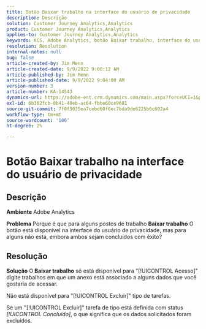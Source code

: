 ```yaml
---
title: Botão Baixar trabalho na interface do usuário de privacidade
description: Descrição
solution: Customer Journey Analytics,Analytics
product: Customer Journey Analytics,Analytics
applies-to: Customer Journey Analytics,Analytics
keywords: KCS, Adobe Analytics, botão Baixar trabalho, interface do usuário de privacidade
resolution: Resolution
internal-notes: null
bug: false
article-created-by: Jim Menn
article-created-date: 9/9/2022 9:00:12 AM
article-published-by: Jim Menn
article-published-date: 9/9/2022 9:04:00 AM
version-number: 3
article-number: KA-14543
dynamics-url: https://adobe-ent.crm.dynamics.com/main.aspx?forceUCI=1&pagetype=entityrecord&etn=knowledgearticle&id=df343ccf-1d30-ed11-9db1-0022480866ad
exl-id: 6b362fcb-0b41-40eb-ac64-fbbe60ce9681
source-git-commit: 7f0f5035ea7cebd60f6ec7bda9de6225b6c602a4
workflow-type: tm+mt
source-wordcount: '106'
ht-degree: 2%

---
```


# Botão Baixar trabalho na interface do usuário de privacidade

## Descrição


<b>Ambiente</b>
Adobe Analytics

<b>Problema</b>
Porque é que para alguns postos de trabalho <b>Baixar trabalho</b> O botão está disponível na interface do usuário de privacidade, mas para alguns não está, embora ambos sejam concluídos com êxito?


## Resolução


<b>Solução</b>
O<b> Baixar trabalho</b> só está disponível para &quot;[!UICONTROL Acesso]&quot; digite trabalhos em que um anexo está associado a alguns dados que você gostaria de acessar.

Não está disponível para &quot;[!UICONTROL Excluir]&quot; tipo de tarefas.

Se um &quot;[!UICONTROL Excluir]&quot; tarefa de tipo está definida com status *[!UICONTROL Concluído]*, o que significa que os dados solicitados foram excluídos.
